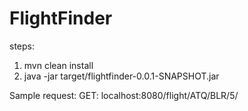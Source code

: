# FlightFinder

steps:
1. mvn clean install
2. java -jar target/flightfinder-0.0.1-SNAPSHOT.jar


Sample request:
GET:
localhost:8080/flight/ATQ/BLR/5/
